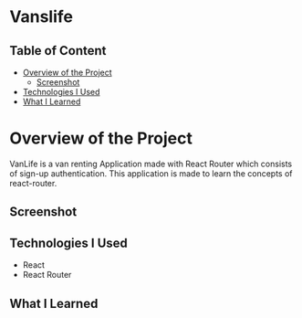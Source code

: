 # Vanslife

 ## Table of Content

 * [Overview of the Project](#overview-of-the-project)
      * [Screenshot](#screenshot)
 * [Technologies I Used](#technologies-i-used)
 * [What I Learned](#what-i-learned) 
 
# Overview of the Project

VanLife is a van renting Application made with React Router which consists of sign-up authentication. This application is made to learn the concepts of react-router. 

## Screenshot


## Technologies I Used
* React
* React Router

## What I Learned

